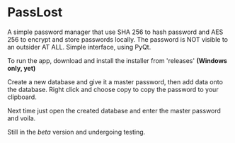 # PassLost

A simple password manager that use SHA 256 to hash password and AES 256 to encrypt and store passwords locally. The password is NOT visible to an outsider AT ALL. Simple interface, using PyQt.

To run the app, download and install the installer from 'releases' **(Windows only, yet)**

Create a new database and give it a master password, then add data onto the database. Right click and choose copy to copy the password to your clipboard.

Next time just open the created database and enter the master password and voila.

Still in the _beta_ version and undergoing testing.
 
 
